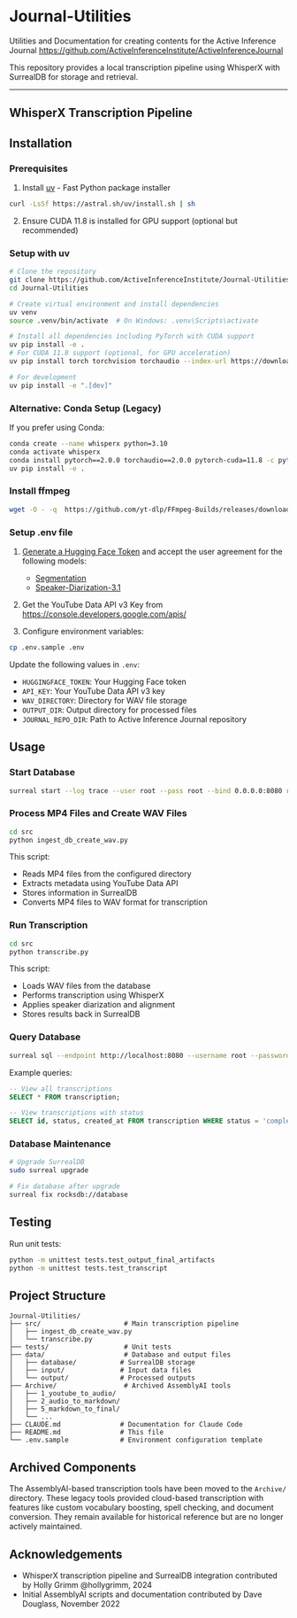 # Journal-Utilities
Utilities and Documentation for creating contents for the Active Inference Journal
https://github.com/ActiveInferenceInstitute/ActiveInferenceJournal

This repository provides a local transcription pipeline using WhisperX with SurrealDB for storage and retrieval.

---
## WhisperX Transcription Pipeline

## Installation

### Prerequisites

1. Install [uv](https://github.com/astral-sh/uv) - Fast Python package installer
```bash
curl -LsSf https://astral.sh/uv/install.sh | sh
```

2. Ensure CUDA 11.8 is installed for GPU support (optional but recommended)

### Setup with uv

```bash
# Clone the repository
git clone https://github.com/ActiveInferenceInstitute/Journal-Utilities.git
cd Journal-Utilities

# Create virtual environment and install dependencies
uv venv
source .venv/bin/activate  # On Windows: .venv\Scripts\activate

# Install all dependencies including PyTorch with CUDA support
uv pip install -e .
# For CUDA 11.8 support (optional, for GPU acceleration)
uv pip install torch torchvision torchaudio --index-url https://download.pytorch.org/whl/cu118

# For development
uv pip install -e ".[dev]"
```

### Alternative: Conda Setup (Legacy)

If you prefer using Conda:
```bash
conda create --name whisperx python=3.10
conda activate whisperx
conda install pytorch==2.0.0 torchaudio==2.0.0 pytorch-cuda=11.8 -c pytorch -c nvidia
uv pip install -e .
```

### Install ffmpeg
```bash
wget -O - -q  https://github.com/yt-dlp/FFmpeg-Builds/releases/download/latest/ffmpeg-master-latest-linux64-gpl.tar.xz | xz -qdc| tar -x
```

### Setup .env file

1. [Generate a Hugging Face Token](https://huggingface.co/settings/tokens) and accept the user agreement for the following models:
   - [Segmentation](https://huggingface.co/pyannote/segmentation-3.0)
   - [Speaker-Diarization-3.1](https://huggingface.co/pyannote/speaker-diarization-3.1)

2. Get the YouTube Data API v3 Key from https://console.developers.google.com/apis/

3. Configure environment variables:
```bash
cp .env.sample .env
```

Update the following values in `.env`:
- `HUGGINGFACE_TOKEN`: Your Hugging Face token
- `API_KEY`: Your YouTube Data API v3 key
- `WAV_DIRECTORY`: Directory for WAV file storage
- `OUTPUT_DIR`: Output directory for processed files
- `JOURNAL_REPO_DIR`: Path to Active Inference Journal repository

## Usage

### Start Database
```bash
surreal start --log trace --user root --pass root --bind 0.0.0.0:8080 rocksdb:///mnt/md0/projects/Journal-Utilities/data/database
```

### Process MP4 Files and Create WAV Files
```bash
cd src
python ingest_db_create_wav.py
```
This script:
- Reads MP4 files from the configured directory
- Extracts metadata using YouTube Data API
- Stores information in SurrealDB
- Converts MP4 files to WAV format for transcription

### Run Transcription
```bash
cd src
python transcribe.py
```
This script:
- Loads WAV files from the database
- Performs transcription using WhisperX
- Applies speaker diarization and alignment
- Stores results back in SurrealDB

### Query Database
```bash
surreal sql --endpoint http://localhost:8080 --username root --password root --namespace actinf --database actinf
```

Example queries:
```sql
-- View all transcriptions
SELECT * FROM transcription;

-- View transcriptions with status
SELECT id, status, created_at FROM transcription WHERE status = 'completed';
```

### Database Maintenance
```bash
# Upgrade SurrealDB
sudo surreal upgrade

# Fix database after upgrade
surreal fix rocksdb://database
```

## Testing

Run unit tests:
```bash
python -m unittest tests.test_output_final_artifacts
python -m unittest tests.test_transcript
```

## Project Structure

```
Journal-Utilities/
├── src/                     # Main transcription pipeline
│   ├── ingest_db_create_wav.py
│   └── transcribe.py
├── tests/                   # Unit tests
├── data/                    # Database and output files
│   ├── database/           # SurrealDB storage
│   ├── input/              # Input data files
│   └── output/             # Processed outputs
├── Archive/                 # Archived AssemblyAI tools
│   ├── 1_youtube_to_audio/
│   ├── 2_audio_to_markdown/
│   ├── 5_markdown_to_final/
│   └── ...
├── CLAUDE.md               # Documentation for Claude Code
├── README.md               # This file
└── .env.sample             # Environment configuration template
```

## Archived Components

The AssemblyAI-based transcription tools have been moved to the `Archive/` directory. These legacy tools provided cloud-based transcription with features like custom vocabulary boosting, spell checking, and document conversion. They remain available for historical reference but are no longer actively maintained.

## Acknowledgements

- WhisperX transcription pipeline and SurrealDB integration contributed by Holly Grimm @hollygrimm, 2024
- Initial AssemblyAI scripts and documentation contributed by Dave Douglass, November 2022


